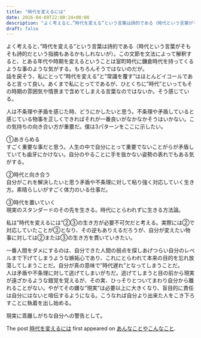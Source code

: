 ```yaml
---
title: "時代を変えるには"
date: 2016-04-09T22:00:24+00:00
description: "よく考えると、”時代を変える”という言葉は詩的である（時代という言葉がそもそも詩的だという指摘もあるかもしれないが）。この文節を文法によって解釈すると、とある年代や時期を変えるということは室町時代に鎌倉時代を持ってくるよ ..."
draft: false
---
```


よく考えると、”時代を変える”という言葉は詩的である（時代という言葉がそもそも詩的だという指摘もあるかもしれないが）。この文節を文法によって解釈すると、とある年代や時期を変えるということは室町時代に鎌倉時代を持ってくるような事のような気がする。もちろんそうではないのだが。  
話を戻そう、私にとって”時代を変える”と”常識を覆す”はほとんどイコールであると言って良い。あくまで私にとってであるが、ひとくちに”時代”といってもその時期の雰囲気や情景まで含めてしまえる言葉なのではないか。そう感じている。

人は不条理や矛盾を感じた時、どうにかしたいと思う。不条理や矛盾していると感じている物事を正しくできればそれが一番良いがなかなかそうはいかない。この気持ちの向き合い方が重要だ。僕は3パターンをここに示したい。

①あきらめる  
すごく重要な事だと思う。人生の中で自分にとって重要でないことがらが矛盾していても歯牙にかけない。自分のやることに手を抜かない姿勢の表れでもある気がする。

②時代と向き合う  
自分がこれを解決したいと思う矛盾や不条理に対して粘り強く対応していく生き方。素晴らしいがすごく体力のいる仕事だ。

③時代を置いていく  
現実のスタンダードのその先を生きる。時代にとらわれずに生きる方法論。

私は”時代を変えるには”②③の生き方が必要不可欠だと考える。実際には②で対応していたことが③となり、その逆もありえるだろうが、自分が変えたい物事に対しては②または③の生き方を貫いていきたい。

一番人間をダメにするのは、自分できた人間の弱点を探しあげつらい自分のレベルまで下げてしまうような嫉妬心であり、これにとらわれて本来の目的を忘れ放蕩してしまうことだ。自分が真の意味で”時代遅れ”となってしまうことだ。  
人は矛盾や不条理に対して逃げてしまいがちだ。逃げてしまうと目の前から現実が遠ざかるような錯覚を覚えるが、その実、ひっそりとついてまわり自分から離れることがない。やがてその嫌な”現実”は必要以上に大きくなり、盲目的に責任は自分にはないと喧伝するようになる。こうなれば自分より出来た人をこき下ろすことに執着を出し始める。

現実に乖離しがちな自分への警告として。

The post [時代を変えるには](https://blog.cfw4.tokyo/wordpress/316/) first appeared on [あんなことやこんなこと](https://blog.cfw4.tokyo).